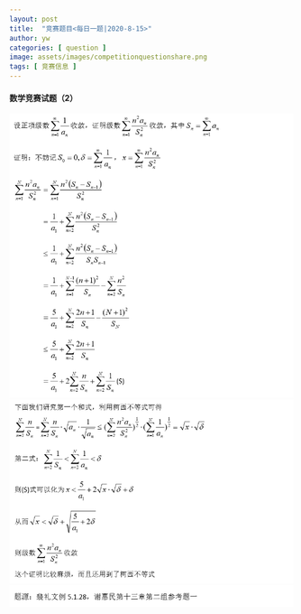 ```yaml
---
layout: post
title:  "竞赛题目<每日一题|2020-8-15>"
author: yw
categories: [ question ]
image: assets/images/competitionquestionshare.png
tags: [ 竞赛信息 ]
---
```


#### 数学竞赛试题（2）

<img src="../assets/images/competitionquestion2_1.png" alt="">

<img src="../assets/images/competitionquestion2_2.png" alt="">

<img src="../assets/images/competitionquestion2_3.png" alt="">

